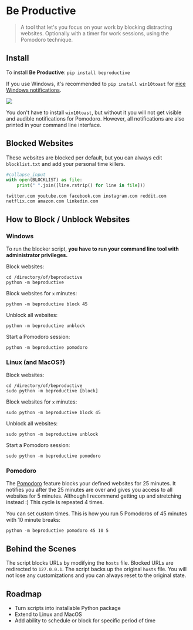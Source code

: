 # Be Productive
> A tool that let's you focus on your work by blocking distracting websites. Optionally with a timer for work sessions, using the Pomodoro technique.


## Install

To install **Be Productive**:
```pip install beproductive```

If you use Windows, it's recommended to `pip install win10toast` for [nice Windows notifications](https://github.com/jithurjacob/Windows-10-Toast-Notifications). 

![](pomodoro-notification.png)

You don't have to install `win10toast`, but without it you will not get visible and audible notifications for Pomodoro. However, all notifications are also printed in your command line interface.

## Blocked Websites

These websites are blocked per default, but you can always edit `blocklist.txt` and add your personal time killers.

```python
#collapse_input
with open(BLOCKLIST) as file:
    print(" ".join([line.rstrip() for line in file]))
```

    twitter.com youtube.com facebook.com instagram.com reddit.com netflix.com amazon.com linkedin.com


## How to Block / Unblock Websites

### Windows
To run the blocker script, **you have to run your command line tool with administrator privileges.**

Block websites:
```
cd /directory/of/beproductive
python -m beproductive
```
Block websites for `x` minutes:
```
python -m beproductive block 45
```
Unblock all websites:
```
python -m beproductive unblock
```

Start a Pomodoro session:
```
python -m beproductive pomodoro
```

### Linux (and MacOS?)
Block websites:
```
cd /directory/of/beproductive
sudo python -m beproductive [block]
```
Block websites for `x` minutes:
```
sudo python -m beproductive block 45
```
Unblock all websites:
```
sudo python -m beproductive unblock
```

Start a Pomodoro session:
```
sudo python -m beproductive pomodoro
```

### Pomodoro
The [Pomodoro](https://en.wikipedia.org/wiki/Pomodoro_Technique) feature blocks your defined websites for 25 minutes. It notifies you after the 25 minutes are over and gives you access to all websites for 5 minutes. Although I recommend getting up and stretching instead :) This cycle is repeated 4 times.

You can set custom times. This is how you run 5 Pomodoros of 45 minutes with 10 minute breaks:
```
python -m beproductive pomodoro 45 10 5
```

## Behind the Scenes
The script blocks URLs by modifying the `hosts` file. Blocked URLs are redirected to `127.0.0.1`. The script backs up the original `hosts` file. You will not lose any customizations and you can always reset to the original state.

## Roadmap
- Turn scripts into installable Python package
- Extend to Linux and MacOS
- Add ability to schedule or block for specific period of time
